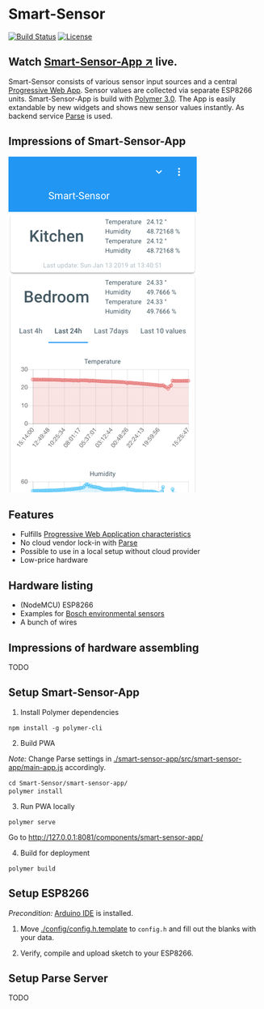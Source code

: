 # Smart-Sensor

[![Build Status](https://travis-ci.org/hunsalz/smart-sensor.svg?branch=master)](https://travis-ci.org/hunsalz/smart-sensor)
[![License](https://img.shields.io/badge/license-MIT%20License-blue.svg)](http://doge.mit-license.org)

## Watch [Smart-Sensor-App ↗](https://hunsalz.github.io/smart-sensor/) live.

Smart-Sensor consists of various sensor input sources and a central [Progressive Web App](https://en.wikipedia.org/wiki/Progressive_web_applications). Sensor values are collected via separate ESP8266 units. Smart-Sensor-App is build with [Polymer 3.0](https://polymer-library.polymer-project.org/3.0/docs/devguide/feature-overview). The App is easily extandable by new widgets and shows new sensor values instantly. As backend service [Parse](https://parseplatform.org/) is used.

## Impressions of Smart-Sensor-App

![Mobile view](./images/smart-sensor-mobile-view.png)

## Features

* Fulfills [Progressive Web Application characteristics](https://en.wikipedia.org/wiki/Progressive_web_applications#Characteristics)
* No cloud vendor lock-in with [Parse](https://parseplatform.org/)
* Possible to use in a local setup without cloud provider
* Low-price hardware

## Hardware listing

* (NodeMCU) ESP8266
* Examples for [Bosch environmental sensors](https://www.bosch-sensortec.com/bst/products/environmental/integrated_environmental_unit/overview_integratedenvironmentalunit)
* A bunch of wires

## Impressions of hardware assembling

TODO

## Setup Smart-Sensor-App

1. Install Polymer dependencies

```
npm install -g polymer-cli
```

2. Build PWA

*Note:* Change Parse settings in [./smart-sensor-app/src/smart-sensor-app/main-app.js](./smart-sensor-app/src/smart-sensor-app/main-app.js) accordingly.

```
cd Smart-Sensor/smart-sensor-app/
polymer install
```

3. Run PWA locally

```
polymer serve
```

Go to http://127.0.0.1:8081/components/smart-sensor-app/


4. Build for deployment

```
polymer build
```

## Setup ESP8266

*Precondition:* [Arduino IDE](https://github.com/arduino/Arduino) is installed.

1. Move [./config/config.h.template](./config/config.h.template) to `config.h` and fill out the blanks with your data.

2. Verify, compile and upload sketch to your ESP8266.

## Setup Parse Server

TODO